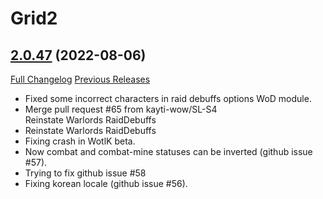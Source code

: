 # Grid2

## [2.0.47](https://github.com/michaelnpsp/Grid2/tree/2.0.47) (2022-08-06)
[Full Changelog](https://github.com/michaelnpsp/Grid2/compare/2.0.44...2.0.47) [Previous Releases](https://github.com/michaelnpsp/Grid2/releases)

- Fixed some incorrect characters in raid debuffs options WoD module.  
- Merge pull request #65 from kayti-wow/SL-S4  
    Reinstate Warlords RaidDebuffs  
- Reinstate Warlords RaidDebuffs  
- Fixing crash in WotlK beta.  
- Now combat and combat-mine statuses can be inverted (github issue #57).  
- Trying to fix github issue #58  
- Fixing korean locale (github issue #56).  
